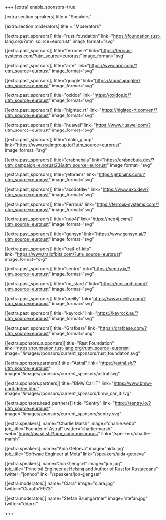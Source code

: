 +++
[extra]
	enable_sponsors=true

[extra.section.speakers]
	title = "Speakers"

[extra.section.moderators]
	title = "Moderators"

[[extra.past_sponsors]]
	title="rust_foundation"
	link="https://foundation.rust-lang.org/?utm_source=eurorust"
	image_format="svg"

[[extra.past_sponsors]]
	title="ferrocene"
	link="https://ferrous-systems.com/?utm_source=eurorust"
	image_format="svg"

[[extra.past_sponsors]]
	title="arm"
	link="https://www.arm.com/?utm_source=eurorust"
	image_format="svg"

[[extra.past_sponsors]]
	title="google"
	link="https://about.google/?utm_source=eurorust"
	image_format="svg"

[[extra.past_sponsors]]
	title="oxidos"
	link="https://oxidos.io/?utm_source=eurorust"
	image_format="svg"

[[extra.past_sponsors]]
	title="hightec_rt"
	link="https://hightec-rt.com/en/?utm_source=eurorust"
	image_format="svg"

[[extra.past_sponsors]]
	title="huawei"
	link="https://www.huawei.com/?utm_source=eurorust"
	image_format="svg"

[[extra.past_sponsors]]
	title="realm_group"
	link="https://www.realmgroup.io/?utm_source=eurorust"
	image_format="svg"

[[extra.past_sponsors]]
	title="crabnebula"
	link="https://crabnebula.dev/?utm_campaign=eurorust23&utm_source=eurorust"
	image_format="svg"

[[extra.past_sponsors]]
	title="jetbrains"
	link="https://jetbrains.com/?utm_source=eurorust"
	image_format="svg"

[[extra.past_sponsors]]
	title="axodotdev"
	link="https://www.axo.dev/?utm_source=eurorust"
	image_format="svg"

[[extra.past_sponsors]]
	title="Ferrous"
	link="https://ferrous-systems.com/?utm_source=eurorust"
	image_format="svg"

[[extra.past_sponsors]]
	title="neo4j"
	link="https://neo4j.com/?utm_source=eurorust"
	image_format="svg"

[[extra.past_sponsors]]
	title="gensyn"
	link="https://www.gensyn.ai/?utm_source=eurorust"
	image_format="svg"

[[extra.past_sponsors]]
	title="trail-of-bits"
	link="https://www.trailofbits.com/?utm_source=eurorust"
	image_format="svg"

[[extra.past_sponsors]]
	title="sentry"
	link="https://sentry.io/?utm_source=eurorust"
	image_format="svg"

[[extra.past_sponsors]]
	title="no_starch"
	link="https://nostarch.com/?utm_source=eurorust"
	image_format="svg"

[[extra.past_sponsors]]
	title="oreilly"
	link="https://www.oreilly.com/?utm_source=eurorust"
	image_format="svg"

[[extra.past_sponsors]]
	title="keyrock"
	link="https://keyrock.eu/?utm_source=eurorust"
	image_format="svg"

[[extra.past_sponsors]]
	title="Grafbase"
	link="https://grafbase.com/?utm_source=eurorust"
	image_format="png"

[[extra.sponsors.supporters]]
	title="Rust Foundation"
	link="https://foundation.rust-lang.org/?utm_source=eurorust"
	image="/images/sponsors/current_sponsors/rust_foundation.svg"

[[extra.sponsors.partners]]
	title="Astral"
	link="https://astral.sh/?utm_source=eurorust"
	image="/images/sponsors/current_sponsors/astral.svg"

[[extra.sponsors.partners]]
	title="BMW Car IT"
	link="https://www.bmw-carit.de/en.html"
	image="/images/sponsors/current_sponsors/bmw_car_it.svg"

[[extra.sponsors.head_partners]]
	title="Sentry"
	link="https://sentry.io/?utm_source=eurorust"
	image="/images/sponsors/current_sponsors/sentry.svg"

[[extra.speakers]]
	name="Charlie Marsh"
	image="charlie.webp"
	job_title="Founder of Astral"
	twitter="charliermarsh"
	web="https://astral.sh/?utm_source=eurorust"
	link="/speakers/charlie-marsh"

[[extra.speakers]]
	name="Aida Getoeva"
	image="aida.jpg"
	job_title="Software Engineer at Meta"
	link="/speakers/aida-getoeva"

[[extra.speakers]]
	name="Jon Gjengset"
	image="jon.jpg"
	job_title="Principal Engineer at Helsing and Author of Rust for Rustaceans"
	twitter="jonhoo"
	link="/speakers/jon-gjengset"

[[extra.moderators]]
	name="Ciara"
	image="ciara.jpg"
	twitter="Ciara0x1F973"

[[extra.moderators]]
	name="Stefan Baumgartner"
	image="stefan.jpg"
	twitter="ddprrt"


+++

